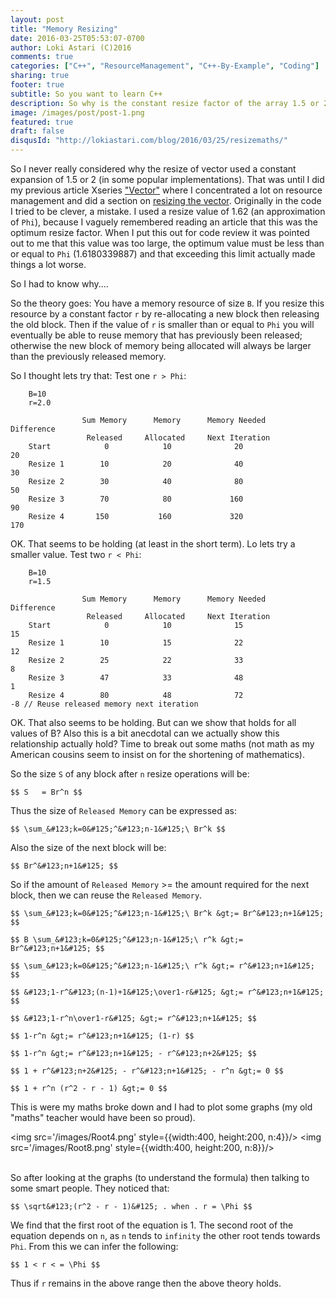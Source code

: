 ```yaml
---
layout: post
title: "Memory Resizing"
date: 2016-03-25T05:53:07-0700
author: Loki Astari (C)2016
comments: true
categories: ["C++", "ResourceManagement", "C++-By-Example", "Coding"]
sharing: true
footer: true
subtitle: So you want to learn C++
description: So why is the constant resize factor of the array 1.5 or 2?
image: /images/post/post-1.png
featured: true
draft: false
disqusId: "http://lokiastari.com/blog/2016/03/25/resizemaths/"
---
```


So I never really considered why the resize of vector used a constant expansion of 1.5 or 2 (in some popular implementations). That was until I did my previous article Xseries ["Vector"]({{config.site}}/blog/2016/02/27/vector/) where I concentrated a lot on resource management and did a section on [resizing the vector]({{config.site}}/blog/2016/03/12/vector-resize/). Originally in the code I tried to be clever, a mistake. I used a resize value of 1.62 (an approximation of `Phi`), because I vaguely remembered reading an article that this was the optimum resize factor. When I put this out for code review it was pointed out to me that this value was too large, the optimum value must be less than or equal to `Phi` (1.6180339887) and that exceeding this limit actually made things a lot worse.

So I had to know why....

So the theory goes: You have a memory resource of size `B`. If you resize this resource by a constant factor `r` by re-allocating a new block then releasing the old block. Then if the value of `r` is smaller than or equal to `Phi` you will eventually be able to reuse memory that has previously been released; otherwise the new block of memory being allocated will always be larger than the previously released memory.

<script type="text/javascript" src="https://cdn.mathjax.org/mathjax/latest/MathJax.js?config=TeX-AMS-MML_HTMLorMML,https://lokiastari.com/resource/maths/MathJaxLocal.js"></script>

So I thought lets try that:
Test one `r > Phi`:

```
    B=10
    r=2.0

                Sum Memory      Memory      Memory Needed       Difference
                 Released     Allocated     Next Iteration
    Start            0            10              20                 20
    Resize 1        10            20              40                 30
    Resize 2        30            40              80                 50
    Resize 3        70            80             160                 90
    Resize 4       150           160             320                170
```

OK. That seems to be holding (at least in the short term). Lo lets try a smaller value.
Test two `r < Phi`:

```
    B=10
    r=1.5

                Sum Memory      Memory      Memory Needed       Difference
                 Released     Allocated     Next Iteration
    Start            0            10              15                 15
    Resize 1        10            15              22                 12
    Resize 2        25            22              33                  8
    Resize 3        47            33              48                  1
    Resize 4        80            48              72                 -8 // Reuse released memory next iteration
```

OK. That also seems to be holding. But can we show that holds for all values of B? Also this is a bit anecdotal can we actually show this relationship actually hold? Time to break out some maths (not math as my American cousins seem to insist on for the shortening of mathematics).


So the size `S` of any block after `n` resize operations will be:

```
$$ S   = Br^n $$
```

Thus the size of `Released Memory` can be expressed as:

```
$$ \sum_&#123;k=0&#125;^&#123;n-1&#125;\ Br^k $$
```

Also the size of the next block will be:

```
$$ Br^&#123;n+1&#125; $$
```

So if the amount of `Released Memory` >= the amount required for the next block, then we can reuse the `Released Memory`.

```
$$ \sum_&#123;k=0&#125;^&#123;n-1&#125;\ Br^k &gt;= Br^&#123;n+1&#125; $$

$$ B \sum_&#123;k=0&#125;^&#123;n-1&#125;\ r^k &gt;= Br^&#123;n+1&#125; $$

$$ \sum_&#123;k=0&#125;^&#123;n-1&#125;\ r^k &gt;= r^&#123;n+1&#125; $$

$$ &#123;1-r^&#123;(n-1)+1&#125;\over1-r&#125; &gt;= r^&#123;n+1&#125; $$

$$ &#123;1-r^n\over1-r&#125; &gt;= r^&#123;n+1&#125; $$

$$ 1-r^n &gt;= r^&#123;n+1&#125; (1-r) $$

$$ 1-r^n &gt;= r^&#123;n+1&#125; - r^&#123;n+2&#125; $$

$$ 1 + r^&#123;n+2&#125; - r^&#123;n+1&#125; - r^n &gt;= 0 $$

$$ 1 + r^n (r^2 - r - 1) &gt;= 0 $$
```

This is were my maths broke down and I had to plot some graphs (my old "maths" teacher would have been so proud).<br/>


<img src='/images/Root4.png' style={{width:400, height:200, n:4}}/>
<img src='/images/Root8.png' style={{width:400, height:200, n:8}}/>
<br/><br/>

So after looking at the graphs (to understand the formula) then talking to some smart people.
They noticed that:

```
$$ \sqrt&#123;(r^2 - r - 1)&#125; . when . r = \Phi $$
```


We find that the first root of the equation is 1. The second root of the equation depends on `n`, as `n` tends to `infinity` the other root tends towards `Phi`. From this we can infer the following:

```
$$ 1 < r < = \Phi $$
```

Thus if `r` remains in the above range then the above theory holds.





